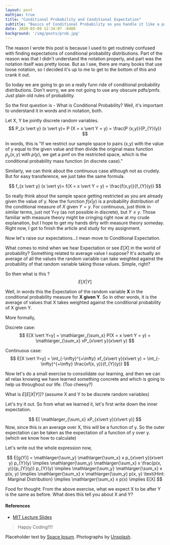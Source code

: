 ```yaml
---
layout: post
mathjax: true
title: "Conditional Probability and Conditional Expectation"
subtitle: "Basics of Conditional Probability so you handle it like a pro"
date: 2020-03-09 12:34:07 -0400
background: '/img/posts/prob.jpg'
---
```




<p>The reason I wrote this post is because I used to get routinely confused with finding expectations of conditional probability distributions. Part of the reason was that I didn't understand the notation properly, and part was the notation itself was pretty loose. But as I see, there are many books that use loose notation, so I decided it's up to me to get to the bottom of this and crank it out.</p>

<p>So today we are going to go on a really funn ride of conditional probability distributions. Don't worry, we are not going to use any obscure pdfs/pmfs. Just plain old rules of probability.</p>

<p>So the first question is - What is Conditional Probability? Well, it's important to understand it in words and in notation, both.

Let X, Y be jointly discrete random variables.
$$
    P_{x \vert y} (x \vert y)= P (X = x \vert Y = y) = \frac{P (x,y)}{P_{Y}(y)}
$$

In words, this is "If we restrict our sample space to pairs (x,y) with the value of y equal to the given value and then divide the original mass function $p_{y}(x,y)$ with $p(y)$, we get a pmf on the restricted space, which is the conditional probability mass function (in discrete case)."

Similarly, we can think about the continuous case although not as crudely. But for easy transference, we just take the same formula.

$$ f_{x \vert y} (x \vert y)= f(X = x \vert Y = y) = \frac{f(x,y)}{f_{Y}(y)} $$

So really think about the sample space getting restricted as you are already given the value of y. Now the function $f(x \vert y)$ is a probability distribution of the conditional measure of $X$ given $Y=y$. For continuous, just think in similar terms, just not Y=y (as not possible in discrete), but $Y \leq y$. Those familiar with measure theory might be cringing right now at my crude explanation, but I hope to get my hands dirty with measure theory someday. Right now, I got to finish the article and study for my assignment.</p>

<p>Now let's raise our expectations...I mean move to Conditional Expectation.

What comes to mind when we hear Expectation or see $E[X]$ in the world of probability? Something related to average value I suppose? It's actually an average of all the values the random variable can take weighted against the probability of that random variable taking those values. Simple, right?

So then what is this ? $$ E[X \vert Y] $$

Well, in words this the Expectation of the random variable <strong>X</strong> in the conditional probability measure for <strong>X given Y</strong>.
So in other words, it is the average of values that X takes weighted against the conditional probability of X given Y.</p>

<p>
More formally,

Discrete case:
$$
E[X \vert Y=y] = \mathlarger_{\sum_x} P(X = x \vert Y = y) = \mathlarger_{\sum_x} xP_{x\vert y}(x\vert y)
$$

Continuous case:
$$
E[X \vert Y=y] = \int_{-\infty}^{+\infty} xf_{x\vert y}(x\vert y) = \int_{-\infty}^{+\infty} \frac{xf(x, y)}{f_{Y}(y)}
$$


Now let's do a small exercise to consolidate our learning, and then we can all relax knowing we have learned something concrete and which is going to help us throughout our life. (Too cheesy?)

What is $E[E[X\vert Y]]$? (assume X and Y to be discrete random variables)

Let's try it out.
So from what we learned it, let's first write down the inner expectation.

$$
E[ \mathlarger_{\sum_x} xP_{x\vert y}(x\vert y)]
$$
Now, since this is an average over X, this will be a function of y. So the outer expectation can be taken as the expectation of a function of y over y. (which we know how to calculate)

Let's write out the whole expression now,

$$
E[g(Y)] =  \mathlarger{\sum_y} \mathlarger{\sum_x} x p_{x\vert y}(x\vert y) p_{Y}(y)
\implies  \mathlarger{\sum_y} \mathlarger{\sum_x} x \frac{p(x, y)}{p_{Y}(y)} p_{Y}(y)
\implies  \mathlarger{\sum_y} \mathlarger{\sum_x} x p(x, y)
\implies  \mathlarger{\sum_x} x \mathlarger{\sum_y} p(x, y)
\text{Hint: Marginal Distribution}
\implies \mathlarger{\sum_x} x p(x)
\implies E[X]
$$

Food for thought: From the above exercise, what we expect X to be after Y is the same as before. What does this tell you about X and Y?
</p>

<h4>References</h4>
<ul>
    <li> <a href="https://ocw.mit.edu/courses/mathematics/18-440-probability-and-random-variables-spring-2014/lecture-notes/MIT18_440S14_Lecture26.pdf">MIT Lecture Slides</a></li>
</ul>

<blockquote class="blockquote">Happy Coding!!!!</blockquote>
<p>Placeholder text by <a href="http://spaceipsum.com/">Space Ipsum</a>. Photographs by <a href="https://unsplash.com/">Unsplash</a>.</p>
